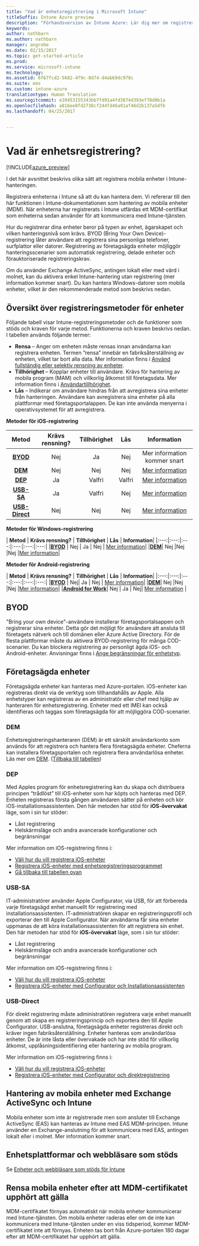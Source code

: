 ```yaml
---
title: "Vad är enhetsregistrering i Microsoft Intune"
titleSuffix: Intune Azure preview
description: "Förhandsversion av Intune Azure: Lär dig mer om registrering av iOS-, Android- och Windows-enheter."
keywords: 
author: nathbarn
ms.author: nathbarn
manager: angrobe
ms.date: 02/15/2017
ms.topic: get-started-article
ms.prod: 
ms.service: microsoft-intune
ms.technology: 
ms.assetid: 6f67fcd2-5682-4f9c-8d74-d4ab69dc978c
ms.suite: ems
ms.custom: intune-azure
translationtype: Human Translation
ms.sourcegitcommit: e10453155343bb7fd91a4fd3874d393ef78d0b1a
ms.openlocfilehash: a816ee8fd2738cf244fd46a91af46d2b137a5dfb
ms.lasthandoff: 04/25/2017


---
```


# <a name="what-is-device-enrollment"></a>Vad är enhetsregistrering?
[!INCLUDE[azure_preview](../includes/azure_preview.md)]

I det här avsnittet beskrivs olika sätt att registrera mobila enheter i Intune-hanteringen.

Registrera enheterna i Intune så att du kan hantera dem. Vi refererar till den här funktionen i Intune-dokumentationen som hantering av mobila enheter (MDM). När enheterna har registrerats i Intune utfärdas ett MDM-certifikat som enheterna sedan använder för att kommunicera med Intune-tjänsten.

Hur du registrerar dina enheter beror på typen av enhet, ägarskapet och vilken hanteringsnivå som krävs. BYOD (Bring Your Own Device)-registrering låter användare att registrera sina personliga telefoner, surfplattor eller datorer. Registrering av företagsägda enheter möjliggör hanteringsscenarier som automatisk registrering, delade enheter och förauktoriserade registreringskrav.

Om du använder Exchange ActiveSync, antingen lokalt eller med värd i molnet, kan du aktivera enkel Intune-hantering utan registrering (mer information kommer snart). Du kan hantera Windows-datorer som mobila enheter, vilket är den rekommenderade metod som beskrivs nedan.


## <a name="overview-of-device-enrollment-methods"></a>Översikt över registreringsmetoder för enheter

Följande tabell visar Intune-registreringsmetoder och de funktioner som stöds och kraven för varje metod. Funktionerna och kraven beskrivs nedan. I tabellen används följande termer:

- **Rensa** – Anger om enheten måste rensas innan användarna kan registrera enheten. Termen ”rensa” innebär en fabriksåterställning av enheten, vilket tar bort alla data. Mer information finns i [Använd fullständig eller selektiv rensning av enheter](/intune-azure/manage-devices/use-full-or-selective-wipe-on-devices-using-microsoft-intune).
- **Tillhörighet** – Kopplar enheter till användare. Krävs för hantering av mobila program (MAM) och villkorlig åtkomst till företagsdata. Mer information finns i [Användartillhörighet](enroll-ios-devices-using-device-enrollment-program.md).
- **Lås** – Indikerar om användare hindras från att avregistrera sina enheter från hanteringen. Användare kan avregistrera sina enheter på alla plattformar med företagsportalappen. De kan inte använda menyerna i operativsystemet för att avregistrera.


**Metoder för iOS-registrering**

| **Metod** |    **Krävs rensning?** |    **Tillhörighet**    |    **Lås** | **Information** |
|:---:|:---:|:---:|:---:|:---:|
|**[BYOD](#byod)** | Nej|    Ja |    Nej | Mer information kommer snart|
|**[DEM](#dem)**|    Nej |Nej |Nej    | [Mer information](enroll-ios-devices-using-device-enrollment-program.md)|
|**[DEP](#dep)**|    Ja |    Valfri |    Valfri|[Mer information](enroll-ios-devices-using-device-enrollment-program.md)|
|**[USB-SA](#usb-sa)**|    Ja |    Valfri |    Nej| [Mer information](enroll-ios-devices-with-apple-configurator-and-setup-assistant.md)|
|**[USB-Direct](#usb-direct)**|    Nej |    Nej    | Nej|[Mer information](enroll-ios-devices-with-apple-configurator-and-direct-enrollment.md)|

**Metoder för Windows-registrering**

| **Metod** |    **Krävs rensning?** |    **Tillhörighet**    |    **Lås** | **Information**|
|:---:|:---:|:---:|:---:|:---:|:---:|
|**[BYOD](#byod)** | Nej |    Ja |    Nej | [Mer information](#enroll-windows-devices.md)|
|**[DEM](#dem)**|    Nej |Nej |Nej    |[Mer information](enroll-devices-using-device-enrollment-manager.md)|

**Metoder för Android-registrering**

| **Metod** |    **Krävs rensning?** |    **Tillhörighet**    |    **Lås** | **Information**|
|:---:|:---:|:---:|:---:|:---:|:---:|
|**[BYOD](#byod)** | Nej|    Ja |    Nej | [Mer information](#enroll-android-and-knox-standard-devices.md)|
|**[DEM](#dem)**|    Nej |Nej |Nej    |[Mer information](enroll-ios-devices-using-device-enrollment-program.md)|
|[**Android for Work**](#android-for-work)| Nej | Ja | Nej| [Mer information](#enroll-android-and-knox-standard-devices.md) |


## <a name="byod"></a>BYOD
"Bring your own device"-användare installerar företagsportalsappen och registrerar sina enheter. Detta gör det möjligt för användare att ansluta till företagets nätverk och till domänen eller Azure Active Directory. För de flesta plattformar måste du aktivera BYOD-registrering för många COD-scenarier. Du kan blockera registrering av personligt ägda iOS- och Android-enheter. Anvisningar finns i [Ange begränsningar för enhetstyp](https://docs.microsoft.com/intune-azure/enroll-devices/set-enrollment-restrictions#set-device-type-restrictions).

## <a name="corporate-owned-devices"></a>Företagsägda enheter
Företagsägda enheter kan hanteras med Azure-portalen. iOS-enheter kan registreras direkt via de verktyg som tillhandahålls av Apple. Alla enhetstyper kan registreras av en administratör eller chef med hjälp av hanteraren för enhetsregistrering. Enheter med ett IMEI kan också identifieras och taggas som företagsägda för att möjliggöra COD-scenarier.

### <a name="dem"></a>DEM
Enhetsregistreringshanteraren (DEM) är ett särskilt användarkonto som används för att registrera och hantera flera företagsägda enheter. Cheferna kan installera företagsportalen och registrera flera användarlösa enheter. Läs mer om [DEM](enroll-devices-using-device-enrollment-manager.md). ([Tillbaka till tabellen](#overview-of-device-enrollment-methods))

### <a name="dep"></a>DEP
Med Apples program för enhetsregistrering kan du skapa och distribuera principen “trådlöst” till iOS-enheter som har köpts och hanteras med DEP. Enheten registreras första gången användaren sätter på enheten och kör iOS-installationsassistenten. Den här metoden har stöd för **iOS-övervakat** läge, som i sin tur stöder:

  -    Låst registrering
  -    Helskärmsläge och andra avancerade konfigurationer och begränsningar

Mer information om iOS-registrering finns i:

- [Välj hur du vill registrera iOS-enheter](choose-ios-enrollment-method.md)
- [Registrera iOS-enheter med enhetsregistreringsprogrammet](enroll-ios-devices-using-device-enrollment-program.md)
- [Gå tillbaka till tabellen ovan](#overview-of-device-enrollment-methods)

### <a name="usb-sa"></a>USB-SA
IT-administratörer använder Apple Configurator, via USB, för att förbereda varje företagsägd enhet manuellt för registrering med installationsassistenten. IT-administratören skapar en registreringsprofil och exporterar den till Apple Configurator. När användarna får sina enheter uppmanas de att köra installationsassistenten för att registrera sin enhet. Den här metoden har stöd för **iOS-övervakat** läge, som i sin tur stöder:
  -    Låst registrering
  -    Helskärmsläge och andra avancerade konfigurationer och begränsningar

Mer information om iOS-registrering finns i:

- [Välj hur du vill registrera iOS-enheter](choose-ios-enrollment-method.md)
- [Registrera iOS-enheter med Configurator och Installationsassistenten](enroll-ios-devices-with-apple-configurator-and-setup-assistant.md)

### <a name="usb-direct"></a>USB-Direct
För direkt registrering måste administratören registrera varje enhet manuellt genom att skapa en registreringsprincip och exportera den till Apple Configurator. USB-anslutna, företagsägda enheter registreras direkt och kräver ingen fabriksåterställning. Enheter hanteras som användarlösa enheter. De är inte låsta eller övervakade och har inte stöd för villkorlig åtkomst, upplåsningsidentifiering eller hantering av mobila program.

Mer information om iOS-registrering finns i:

- [Välj hur du vill registrera iOS-enheter](choose-ios-enrollment-method.md)
- [Registrera iOS-enheter med Configurator och direktregistrering](enroll-ios-devices-with-apple-configurator-and-direct-enrollment.md)

## <a name="mobile-device-management-with-exchange-activesync-and-intune"></a>Hantering av mobila enheter med Exchange ActiveSync och Intune
Mobila enheter som inte är registrerade men som ansluter till Exchange ActiveSync (EAS) kan hanteras av Intune med EAS MDM-principen. Intune använder en Exchange-anslutning för att kommunicera med EAS, antingen lokalt eller i molnet. Mer information kommer snart.

## <a name="supported-device-platforms-and-browsers"></a>Enhetsplattformar och webbläsare som stöds

Se [Enheter och webbläsare som stöds för Intune](https://docs.microsoft.com/intune/get-started/supported-mobile-devices-and-computers)

## <a name="mobile-device-cleanup-after-mdm-certificate-expiration"></a>Rensa mobila enheter efter att MDM-certifikatet upphört att gälla

MDM-certifikatet förnyas automatiskt när mobila enheter kommunicerar med Intune-tjänsten. Om mobila enheter raderas eller om de inte kan kommunicera med Intune-tjänsten under en viss tidsperiod, kommer MDM-certifikatet inte att förnyas. Enheten tas bort från Azure-portalen 180 dagar efter att MDM-certifikatet har upphört att gälla.

